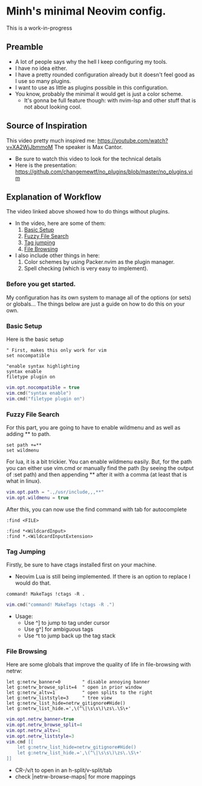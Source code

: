 # Minh's minimal Neovim config.
This is a work-in-progress
## Preamble
* A lot of people says why the hell I keep configuring my tools.
* I have no idea either.
* I have a pretty rounded configuration already but it doesn't feel good as I use so many plugins.
* I want to use as little as plugins possible in this configuration.
* You know, probably the minimal it would get is just a color scheme.
	* It's gonna be full feature though: with nvim-lsp and other stuff that is not about looking cool.
## Source of Inspiration
This video pretty much inspired me: https://youtube.com/watch?v=XA2WjJbmmoM
The speaker is Max Cantor.
- Be sure to watch this video to look for the technical details
- Here is the presentation: https://github.com/changemewtf/no_plugins/blob/master/no_plugins.vim
## Explanation of Workflow
The video linked above showed how to do things without plugins.
* In the video, here are some of them:
    1. [Basic Setup](https://github.com/minh-p/nvim_config_minimal#basic-setup)
    2. [Fuzzy File Search](https://github.com/minh-p/nvim_config_minimal#fuzzy-file-search)
    3. [Tag jumping](https://github.com/minh-p/nvim_config_minimal/blob/main/README.md#tag-jumping)
    4. [File Browsing](https://github.com/minh-p/nvim_config_minimal/blob/main/README.md#file-browsing)
* I also include other things in here:
    1. Color schemes by using Packer.nvim as the plugin manager.
    2. Spell checking (which is very easy to implement).

### Before you get started.
My configuration has its own system to manage all of the options (or sets) or globals...
The things below are just a guide on how to do this on your own.

### Basic Setup
Here is the basic setup

```vim
" First, makes this only work for vim
set nocompatible

"enable syntax highlighting
syntax enable
filetype plugin on
```

```lua
vim.opt.nocompatible = true
vim.cmd("syntax enable")
vim.cmd("filetype plugin on")
```

### Fuzzy File Search
For this part, you are going to have to enable wildmenu and as well as adding ** to path.
```vim
set path +=**
set wildmenu
```
For lua, it is a bit trickier. You can enable wildmenu easily. But, for the path you can either use vim.cmd or
manually find the path (by seeing the output of :set path) and then appending ** after it with a comma (at least that is what in linux).
```lua
vim.opt.path = ".,/usr/include,,,**"
vim.opt.wildmenu = true
```
After this, you can now use the find command with tab for autocomplete
```
:find <FILE>
```
```
:find *<WildcardInput>
:find *.<WildcardInputExtension>
```

### Tag Jumping
Firstly, be sure to have ctags installed first on your machine.
* Neovim Lua is still being implemented. If there is an option to replace I would do that.
```vim
command! MakeTags !ctags -R .
```
```lua
vim.cmd("command! MakeTags !ctags -R .")
```
* Usage:
    * Use ^] to jump to tag under cursor
    * Use g^] for ambiguous tags
    * Use ^t to jump back up the tag stack
### File Browsing
Here are some globals that improve the quality of life in file-browsing with netrw:
```vim
let g:netrw_banner=0        " disable annoying banner
let g:netrw_browse_split=4  " open in prior window
let g:netrw_altv=1          " open splits to the right
let g:netrw_liststyle=3     " tree view
let g:netrw_list_hide=netrw_gitignore#Hide()
let g:netrw_list_hide.=',\(^\|\s\s\)\zs\.\S\+'
```
```lua
vim.opt.netrw_banner=true
vim.opt.netrw_browse_split=4
vim.opt.netrw_altv=1
vim.opt.netrw_liststyle=3
vim.cmd [[
    let g:netrw_list_hide=netrw_gitignore#Hide()
    let g:netrw_list_hide.=',\(^\|\s\s\)\zs\.\S\+'
]]
```
* CR-/v/t to open in an h-split/v-split/tab
* check |netrw-browse-maps| for more mappings
